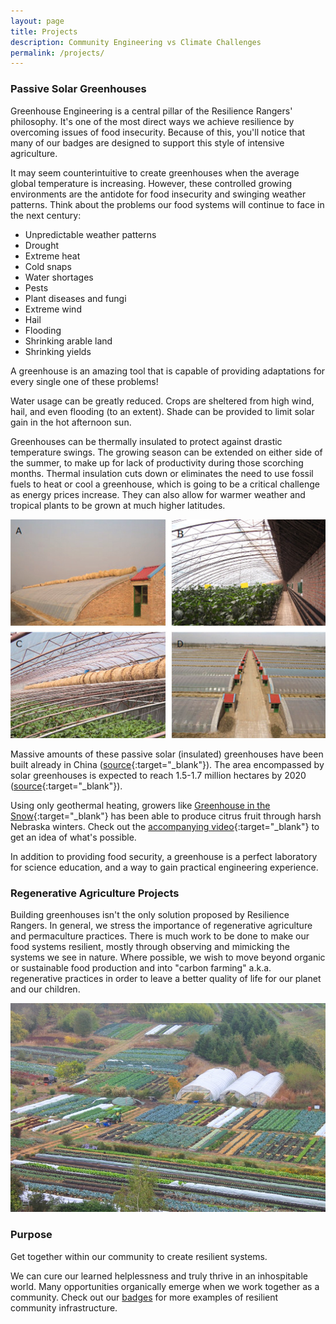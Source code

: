 ```yaml
---
layout: page
title: Projects
description: Community Engineering vs Climate Challenges
permalink: /projects/
---
```


### Passive Solar Greenhouses

Greenhouse Engineering is a central pillar of the Resilience Rangers' philosophy. It's one of the most direct ways we achieve resilience by overcoming issues of food insecurity. Because of this, you'll notice that many of our badges are designed to support this style of intensive agriculture.

It may seem counterintuitive to create greenhouses when the average global temperature is increasing. However, these controlled growing environments are the antidote for food insecurity and swinging weather patterns. Think about the problems our food systems will continue to face in the next century:

- Unpredictable weather patterns
- Drought
- Extreme heat
- Cold snaps
- Water shortages
- Pests
- Plant diseases and fungi
- Extreme wind
- Hail
- Flooding
- Shrinking arable land
- Shrinking yields

A greenhouse is an amazing tool that is capable of providing adaptations for every single one of these problems!

Water usage can be greatly reduced. Crops are sheltered from high wind, hail, and even flooding (to an extent). Shade can be provided to limit solar gain in the hot afternoon sun. 

Greenhouses can be thermally insulated to protect against drastic temperature swings. The growing season can be extended on either side of the summer, to make up for lack of productivity during those scorching months. Thermal insulation cuts down or eliminates the need to use fossil fuels to heat or cool a greenhouse, which is going to be a critical challenge as energy prices increase. They can also allow for warmer weather and tropical plants to be grown at much higher latitudes.

![](/assets/images/full-626fig2.jpg)

Massive amounts of these passive solar (insulated) greenhouses have been built already in China ([source](https://journals.ashs.org/horttech/view/journals/horttech/20/3/article-p626.xml){:target="_blank"}). The area encompassed by solar greenhouses is expected to reach 1.5-1.7 million hectares by 2020 ([source](http://www.geyseco.es/geystiona/adjs/comunicaciones/304/C02330001.pdf){:target="_blank"}).

Using only geothermal heating, growers like [Greenhouse in the Snow](https://greenhouseinthesnow.com){:target="_blank"} has been able to produce citrus fruit through harsh Nebraska winters. Check out the [accompanying video](https://www.youtube.com/watch?v=ZD_3_gsgsnk){:target="_blank"} to get an idea of what's possible.

In addition to providing food security, a greenhouse is a perfect laboratory for science education, and a way to gain practical engineering experience.

### Regenerative Agriculture Projects

Building greenhouses isn't the only solution proposed by Resilience Rangers. In general, we stress the importance of regenerative agriculture and permaculture practices. There is much work to be done to make our food systems resilient, mostly through observing and mimicking the systems we see in nature. Where possible, we wish to move beyond organic or sustainable food production and into "carbon farming" a.k.a. regenerative practices in order to leave a better quality of life for our planet and our children.

![](/assets/images/IMG_6897-copy.jpg)

### Purpose

Get together within our community to create resilient systems.

We can cure our learned helplessness and truly thrive in an inhospitable world. Many opportunities organically emerge when we work together as a community. Check out our [badges](/badges) for more examples of resilient community infrastructure. 
